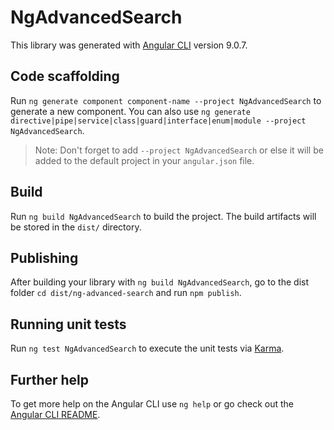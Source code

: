 # NgAdvancedSearch

This library was generated with [Angular CLI](https://github.com/angular/angular-cli) version 9.0.7.

## Code scaffolding

Run `ng generate component component-name --project NgAdvancedSearch` to generate a new component. You can also use `ng generate directive|pipe|service|class|guard|interface|enum|module --project NgAdvancedSearch`.
> Note: Don't forget to add `--project NgAdvancedSearch` or else it will be added to the default project in your `angular.json` file. 

## Build

Run `ng build NgAdvancedSearch` to build the project. The build artifacts will be stored in the `dist/` directory.

## Publishing

After building your library with `ng build NgAdvancedSearch`, go to the dist folder `cd dist/ng-advanced-search` and run `npm publish`.

## Running unit tests

Run `ng test NgAdvancedSearch` to execute the unit tests via [Karma](https://karma-runner.github.io).

## Further help

To get more help on the Angular CLI use `ng help` or go check out the [Angular CLI README](https://github.com/angular/angular-cli/blob/master/README.md).
